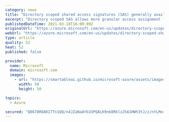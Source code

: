 ```yaml
---
category: news
title: "Directory scoped shared access signatures (SAS) generally available "
excerpt: "Directory scoped SAS allows more granular access assignment for ADLS Gen2."
publishedDateTime: 2021-03-18T16:00:09Z
originalUrl: "https://azure.microsoft.com/en-us/updates/directory-scoped-shared-access-signatures-sas-generally-available/"
webUrl: "https://azure.microsoft.com/en-us/updates/directory-scoped-shared-access-signatures-sas-generally-available/"
type: article
quality: 52
heat: 52
published: false

provider:
  name: Microsoft
  domain: microsoft.com
  images:
    - url: "https://smartableai.github.io/microsoft-azure/assets/images/organizations/microsoft.com-50x50.jpg"
      width: 50
      height: 50

topics:
  - Azure

secured: "Q8678ROAKI7Tn1QQ/n4JZaNaAYb33PQALK9nb8Rklz2hA1HWh3tJ/z/nYLMorEXDT5KF6sY2iUabOeBeBf0cI9pPxGtTAFK17/3O1EC39z+fCPC3SOoKePaemrE/luoF19Ykvc6Rp57y9siVw+CVgL9KZ8CwKaXBDO19VMUeNVkeRDFqnCF4AiJhUc1XdF6880q8CaRGDq2lQZWlUoHf/sKRTgPE93asPGNVaW8HV9X6iQa3sx0++xEaLOQEk7U0FwXdk1KTuS1OOMQIoHM0IMg4X9AUdbgjWq8nqIu1VLKP68fjXd/waBBayVehDRjJMHhBl0WpdK0vGsoQtxYoTZwNeMIAayjmEScQFvdMVDo=;GA58vSiFyJHhii/BNA+aLA=="
---
```


